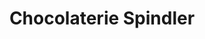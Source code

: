 ---
title: "Сhocolaterie Spindler"
url: /forst-an-der-weinstrasse/shocolaterie-spindler/
shop: Schokolade
---
